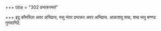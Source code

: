 +++
title = "302 प्रभाकरमतं"

+++
इदु कौमरिला अवर अभिप्राय, मत्तु नंतर प्रभाकर अवर अभिप्राय. आकाशवु शब्द, शब्द मत्तु बण्णद गुणवागिदॆ.

